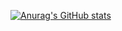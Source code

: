 [![Anurag's GitHub stats](https://github-readme-stats.vercel.app/api?username=scfcn&show_icons=true&theme=radical)](https://github.com/anuraghazra/github-readme-stats)
